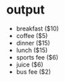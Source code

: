 # output
- breakfast ($10)
- coffee ($5)
- dinner ($15)
- lunch ($15)
- sports fee ($6)
- juice ($6)
- bus fee ($2)
